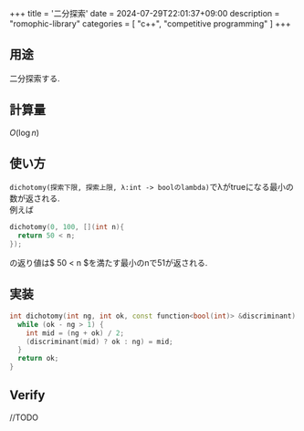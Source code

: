 +++
title = '二分探索'
date = 2024-07-29T22:01:37+09:00
description = "romophic-library"
categories = [
  "c++",
  "competitive programming"
]
+++

## 用途
二分探索する.

## 計算量
$O(\log n)$

## 使い方
`dichotomy(探索下限, 探索上限, λ:int -> boolのlambda)`でλがtrueになる最小の数が返される.  
例えば
```cpp
dichotomy(0, 100, [](int n){
  return 50 < n;
});
```
の返り値は$ 50 < n $を満たす最小のnで51が返される.

## 実装
```cpp
int dichotomy(int ng, int ok, const function<bool(int)> &discriminant) {
  while (ok - ng > 1) {
    int mid = (ng + ok) / 2;
    (discriminant(mid) ? ok : ng) = mid;
  }
  return ok;
}
```

## Verify
//TODO